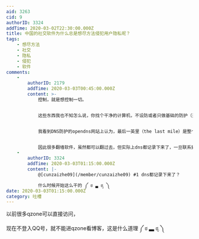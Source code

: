 ```yaml
---
aid: 3263
cid: 9
authorID: 3324
addTime: 2020-03-02T22:30:00.000Z
title: 中国的社交软件为什么总是想尽方法侵犯用户隐私呢？
tags:
    - 想尽方法
    - 社交
    - 隐私
    - 侵犯
    - 软件
comments:
    -
        authorID: 2179
        addTime: 2020-03-03T00:45:00.000Z
        content: >-
            控制，就是想控制一切。


            这些东西我也不知怎么说，你找个干净的计算机，不设防或者只做基础的防护（开个国外杀毒软件，一般防火墙防护），然后用代理软件翻墙……这现象是，一开始不会有DNS污染（用网站检测），但是很快大概几个小时后（视使用的频率广泛性而定），你就会发现DNS污染无论你换哪个浏览器都是普遍存在了，并不是DNS缓存的问题。


            我看到DNS防护的opendns网站上认为，最后一英里（the last mile）是整个系统最弱的部分，其实就是ISP想知道你去哪里。


            因此很多翻墙软件，虽然都可以翻过去，但实际上dns都记录下来了，一旦联系到实际情况，就很有可能建立起用户与事件的证据链条，后面的事情就不可设想了。
    -
        authorID: 3324
        addTime: 2020-03-03T01:15:00.000Z
        content: |-
            @[cunzaizhe09](/member/cunzaizhe09) #1 dns都记录下来了？

            什么时候开始这么干的 ༼ ಠ ▃ ಠೃ ༽
date: 2020-03-03T01:15:00.000Z
category: 吐槽
---
```


以前很多qzone可以直接访问，

现在不登入QQ号，就不能进qzone看博客，这是什么道理 ༼ ಠ ▃ ಠೃ ༽
